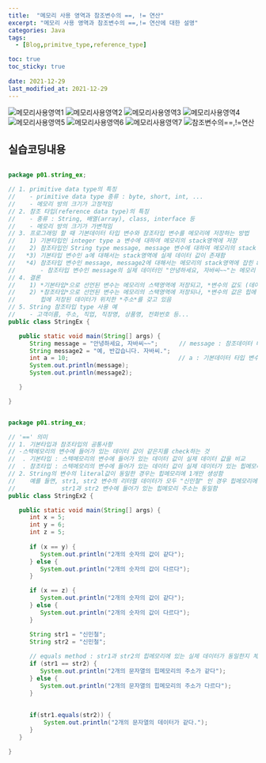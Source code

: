 ```yaml
---
title:  "메모리 사용 영역과 참조변수의 ==, != 연산"
excerpt: "메모리 사용 영역과 참조변수의 ==,!= 연산에 대한 설명"
categories: Java
tags:
  - [Blog,primitve_type,reference_type]

toc: true
toc_sticky: true
 
date: 2021-12-29
last_modified_at: 2021-12-29
---
```


![메모리사용영역1](https://user-images.githubusercontent.com/95912146/147615556-fa4cf34c-9511-45be-9106-7164ca135eeb.png)
![메모리사용영역2](https://user-images.githubusercontent.com/95912146/147615557-97e9eff6-6d17-4039-8253-c7e814cc8357.png)
![메모리사용영역3](https://user-images.githubusercontent.com/95912146/147615558-d4809995-e761-45a1-b7a1-fd32d305a335.png)
![메모리사용영역4](https://user-images.githubusercontent.com/95912146/147615559-e83b867c-685b-4f88-ab93-5eafb2012442.png)
![메모리사용영역5](https://user-images.githubusercontent.com/95912146/147615560-f17f8db0-7cfb-40d5-a9b8-c2584be8dac5.png)
![메모리사용영역6](https://user-images.githubusercontent.com/95912146/147615561-58e90c43-cbe0-4313-8a50-1a7bdc4ed288.png)
![메모리사용영역7](https://user-images.githubusercontent.com/95912146/147615563-60ed1bce-a8c4-415d-abba-1b9587ff3340.png)
![참조변수의==,!=연산](https://user-images.githubusercontent.com/95912146/147615564-d3553e0f-9710-4193-ad0c-80d0e3e0c743.png)

## **실습코딩내용**

```java

package p01.string_ex;

// 1. primitive data type의 특징
//	  - primitive data type 종류 : byte, short, int, ...
//	  - 메모리 방의 크기가 고정적임
// 2. 참조 타입(reference data type)의 특징
//	  - 종류 : String, 배열(array), class, interface 등
//	  - 메모리 방의 크기가 가변적임
// 3. 프로그래밍 할 때 기본데이터 타입 변수와 참조타입 변수를 메모리에 저장하는 방법
//	  1) 기본타입인 integer type a 변수에 대하여 메모리의 stack영역에 저장
//	  2) 참조타입인 String type message, message 변수에 대하여 메모리의 stack 영역에 저장
//	 *3) 기본타입 변수인 a에 대해서는 stack영역에 실제 데이터 값이 존재함
//	 *4) 참조타입 변수인 message, message2에 대해서는 메모리의 stack영역에 잡힌 8bytes에는 실제 데이터가 위치한 메모리 주소값을 가지고 있음
//		 - 참조타입 변수인 message의 실제 데이터인 "안녕하세요, 자바씨~~"는 메모리 힙 영역에 존재
// 4. 결론
//	  1) *기본타입*으로 선언된 변수는 메모리의 스택영역에 저장되고, *변수의 값도 (데이터)도 스택에 함께 저장이 됨*, *데이터 저장크키는 고정적!*
//    2) *참조타입*으로 선언된 변수는 메모리의 스택영역에 저장되나, *변수의 값은 힙에 저장*되고, *스텍에 있는 참조타입 변수에 있는 값*은
//		 힙에 저장된 데이터가 위치한 *주소*를 갖고 있음
// 5. String 참조타입 type 사용 예
//	  - 고객이름, 주소, 직업, 직장명, 상품명, 전화번호 등...
public class StringEx {

   public static void main(String[] args) {
      String message = "안녕하세요, 자바씨~~";		// message : 참조데이터 타입 변수
      String message2 = "예, 반갑습니다. 자바씨.";	
      int a = 10;								// a : 기본데이터 타입 변수
      System.out.println(message);
      System.out.println(message2);

   }

}


```

```java

package p01.string_ex;

// '==' 의미
// 1. 기본타입과 참조타입의 공통사항
// -스택메모리의 변수에 들어가 있는 데이터 값이 같은지를 check하는 것
//	. 기본타입 : 스텍메모리의 변수에 들어가 있는 데이터 값이 실제 데이터 값을 비교	
//	. 참조타입 : 스텍메모리의 변수에 들어가 있는 데이터 값이 실제 데이터가 있는 힙메모리의 주소를 비교
// 2. String의 변수의 literal값이 동일한 경우는 힙메모리에 1개만 생성함
//	  예를 들면, str1, str2 변수의 리터럴 데이터가 모두 "신민철" 인 경우 힙메모리에 "신민철 데이터만 생성되고
//			   str1과 str2 변수에 들어가 있는 힙메모리 주소는 동일함
public class StringEx2 {

   public static void main(String[] args) {
      int x = 5;
      int y = 6;
      int z = 5;
      
      if (x == y) {
         System.out.println("2개의 숫자의 값이 같다");
      } else {
         System.out.println("2개의 숫자의 값이 다르다");
      }

      if (x == z) {
         System.out.println("2개의 숫자의 값이 같다");
      } else {
         System.out.println("2개의 숫자의 값이 다르다");
      }

      String str1 = "신민철";
      String str2 = "신민철";
      
      // equals method : str1과 str2의 힙메모리에 있는 실제 데이터가 동일한지 체크
      if (str1 == str2) {
         System.out.println("2개의 문자열의 힙메모리의 주소가 같다");
      } else {
         System.out.println("2개의 문자열의 힙메모리의 주소가 다르다");
      }
      
      
      if(str1.equals(str2)) {
    	  System.out.println("2개의 문자열의 데이터가 같다.");
      }
   }

}

```

